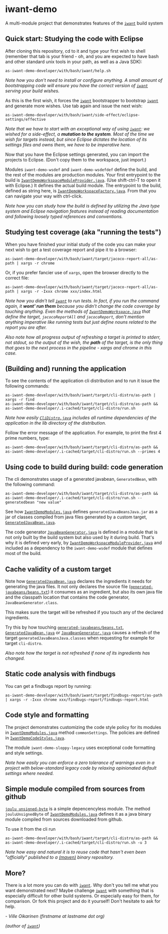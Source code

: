 # iwant-demo
A multi-module project that demonstrates features of the [`iwant`](http://iwant.sourceforge.net) build system

## Quick start: Studying the code with Eclipse

After cloning this repository, cd to it and type your first wish to shell (remember that tab is your friend - oh, and you are expected to have bash and other standard unix tools in your path, as well as a Java SDK):

    as-iwant-demo-developer/with/bash/iwant/help.sh

_Note how you don't need to install or configure anything. A small amount of bootstrapping code will ensure you have the correct version of [`iwant`](http://iwant.sourceforge.net) serving your build wishes._

As this is the first wish, it forces the [`iwant`](http://iwant.sourceforge.net) bootstrapper to bootstrap [`iwant`](http://iwant.sourceforge.net) and generate more wishes. Use tab again and issue the next wish:

    as-iwant-demo-developer/with/bash/iwant/side-effect/eclipse-settings/effective

_Note that we have to start with an exceptional way of using [`iwant`](http://iwant.sourceforge.net): we wished for a side-effect, a __mutation to the system__. Most of the time we wish for targets instead, but since Eclipse dictates the location of its settings files and owns them, we have to be imperative here._

Now that you have the Eclipse settings generated, you can import the projects to Eclipse. (Don't copy them to the workspace, just import.)

Modules `iwant-demo-wsdef` and `iwant-demo-wsdefdef` define the build, and the rest of the modules are production modules. Your first entrypoint to the build is [`IwantDemoWorkspaceModuleProvider.java`](https://github.com/wipu/iwant-demo/blob/master/as-iwant-demo-developer/i-have/wsdefdef/src/main/java/org/oikarinen/iwantdemo/wsdefdef/IwantDemoWorkspaceModuleProvider.java). (Use shift-ctrl-T to open it with Eclipse.) It defines the actual build module. The entrypoint to the build, defined as string here, is [`IwantDemoWorkspaceFactory.java`](https://github.com/wipu/iwant-demo/blob/master/as-iwant-demo-developer/i-have/wsdef/src/main/java/org/oikarinen/iwantdemo/wsdef/IwantDemoWorkspaceFactory.java). From that you can navigate your way with ctrl-click.

_Note how you can study how the build is defined by utilizing the Java type system and Eclipse navigation features instead of reading documentation and following loosely typed references and conventions._

## Studying test coverage (aka "running the tests")

When you have finished your initial study of the code you can make your next wish to get a test coverage report and pipe it to a browser:

    as-iwant-demo-developer/with/bash/iwant/target/jacoco-report-all/as-path | xargs -r chrome

Or, if you prefer fancier use of `xargs`, open the browser directly to the correct file:

    as-iwant-demo-developer/with/bash/iwant/target/jacoco-report-all/as-path | xargs -r -Ixxx chrome xxx/index.html

_Note how you didn't tell [`iwant`](http://iwant.sourceforge.net) to run tests. In fact, if you run the command again, it __wont' run them__ because you didn't change the code coverage by touching anything. Even the methods of [`IwantDemoWorkspace.java`](https://github.com/wipu/iwant-demo/blob/master/as-iwant-demo-developer/i-have/wsdef/src/main/java/org/oikarinen/iwantdemo/wsdef/IwantDemoWorkspace.java) that define the target, `jacocoReportAll` and  `jacocoReport`, don't mention anything imperative like running tests but just define nouns related to the report you are after._

_Also note how all progress output of refreshing a target is printed to stderr, not stdout, so the output of the wish, the __path__ of the target, is the only thing that goes to the next process in the pipeline - xargs and chrome in this case._

## (Building and) running the application

To see the contents of the application cli distribution and to run it issue the following commands:

    as-iwant-demo-developer/with/bash/iwant/target/cli-distro/as-path | xargs -r find
    as-iwant-demo-developer/with/bash/iwant/target/cli-distro/as-path && as-iwant-demo-developer/.i-cached/target/cli-distro/run.sh

_Note how easily [`CliDistro.java`](https://github.com/wipu/iwant-demo/blob/master/as-iwant-demo-developer/i-have/wsdef/src/main/java/org/oikarinen/iwantdemo/wsdef/CliDistro.java) includes all runtime dependencies of the application in the lib directory of the distribution._

Follow the error message of the application. For example, to print the first 4 prime numbers, type:

    as-iwant-demo-developer/with/bash/iwant/target/cli-distro/as-path && as-iwant-demo-developer/.i-cached/target/cli-distro/run.sh --primes 4

## Using code to build during build: code generation

The cli demonstrates usage of a generated javabean, `GeneratedBean`,  with the following command:

    as-iwant-demo-developer/with/bash/iwant/target/cli-distro/as-path && as-iwant-demo-developer/.i-cached/target/cli-distro/run.sh --generatedbean "new value"

See how [`IwantDemoModules.java`](https://github.com/wipu/iwant-demo/blob/master/as-iwant-demo-developer/i-have/wsdef/src/main/java/org/oikarinen/iwantdemo/wsdef/IwantDemoModules.java) defines `generatedJavaBeansJava.jar` as a jar of classes compiled from java files generated by a custom target, [`GeneratedJavaBean.java`](https://github.com/wipu/iwant-demo/blob/master/as-iwant-demo-developer/i-have/wsdef/src/main/java/org/oikarinen/iwantdemo/wsdef/GeneratedJavaBean.java).

The code generator [`JavaBeanGenerator.java`](https://github.com/wipu/iwant-demo/blob/master/iwant-demo-javabean-generator/src/main/java/org/oikarinen/iwantdemo/javabeangenerator/JavaBeanGenerator.java) is defined in a module that is not only built by the build system but also used by it during build. That's why it is defined very early, by [`IwantDemoWorkspaceModuleProvider.java`](https://github.com/wipu/iwant-demo/blob/master/as-iwant-demo-developer/i-have/wsdefdef/src/main/java/org/oikarinen/iwantdemo/wsdefdef/IwantDemoWorkspaceModuleProvider.java) and included as a dependency to the `iwant-demo-wsdef` module that defines most of the build.

## Cache validity of a custom target

Note how [`GeneratedJavaBean.java`](https://github.com/wipu/iwant-demo/blob/master/as-iwant-demo-developer/i-have/wsdef/src/main/java/org/oikarinen/iwantdemo/wsdef/GeneratedJavaBean.java) declares the ingredients it needs for generating the java files. It not only declares the source file ([`generated-javabeans/beans.txt`](https://github.com/wipu/iwant-demo/blob/master/generated-javabeans/beans.txt)) it consumes as an ingredient, but also its own java file and the classpath location that contains the code generator, `JavaBeanGenerator.class`.

This makes sure the target will be refreshed if you touch any of the declared ingredients.

Try this by how touching [`generated-javabeans/beans.txt`](https://github.com/wipu/iwant-demo/blob/master/generated-javabeans/beans.txt), [`GeneratedJavaBean.java`](https://github.com/wipu/iwant-demo/blob/master/as-iwant-demo-developer/i-have/wsdef/src/main/java/org/oikarinen/iwantdemo/wsdef/GeneratedJavaBean.java) or [`JavaBeanGenerator.java`](https://github.com/wipu/iwant-demo/blob/master/iwant-demo-javabean-generator/src/main/java/org/oikarinen/iwantdemo/javabeangenerator/JavaBeanGenerator.java) causes a refresh of the target `generatedJavaBeansJava.classes` when requesting for example for target `cli-distro`.

_Also note how the target is *not* refreshed if none of its ingredients has changed._

## Static code analysis with findbugs

You can get a findbugs report by running:

    as-iwant-demo-developer/with/bash/iwant/target/findbugs-report/as-path | xargs -r -Ixxx chrome xxx/findbugs-report/findbugs-report.html

## Code style and formatting

The project demonstrates customizing the code style policy for its modules in
[`IwantDemoModules.java`](https://github.com/wipu/iwant-demo/blob/master/as-iwant-demo-developer/i-have/wsdef/src/main/java/org/oikarinen/iwantdemo/wsdef/IwantDemoModules.java) method `commonSettings`. The policies are defined in [`IwantDemoCodeStyles.java`](https://github.com/wipu/iwant-demo/blob/master/as-iwant-demo-developer/i-have/wsdef/src/main/java/org/oikarinen/iwantdemo/wsdef/IwantDemoCodeStyles.java).

The module `iwant-demo-sloppy-legacy` uses exceptional code formatting and style settings.

_Note how easily you can enforce a zero tolerance of warnings even in a project with below-standard legacy code by relaxing opinionated default settings where needed._

## Simple module compiled from sources from github

[`joulu unsigned-byte`](https://github.com/wipu/joulu/tree/master/unsigned-byte) is a simple depencencyless module. The method `jouluUnsignedByte` of [`IwantDemoModules.java`](https://github.com/wipu/iwant-demo/blob/master/as-iwant-demo-developer/i-have/wsdef/src/main/java/org/oikarinen/iwantdemo/wsdef/IwantDemoModules.java) defines it as a java binary module compiled from sources downloaded from github.

To use it from the cli run

    as-iwant-demo-developer/with/bash/iwant/target/cli-distro/as-path && as-iwant-demo-developer/.i-cached/target/cli-distro/run.sh -u 3

_Note how easy and natural it is to reuse code that hasn't even been "officially" published to a [(maven)](https://mvnrepository.com/) binary repository._

## More?

There is a lot more you can do with [`iwant`](http://iwant.sourceforge.net). Why don't you tell me what you want demonstrated next? Maybe challenge [`iwant`](http://iwant.sourceforge.net) with something that is especially difficult for other build systems. Or especially easy for them, for comparison. Or fork this project and do it yourself! Don't hesitate to ask for help.

_- Ville Oikarinen (firstname at lastname dot org)_

_(author of [`iwant`](http://iwant.sourceforge.net))_
